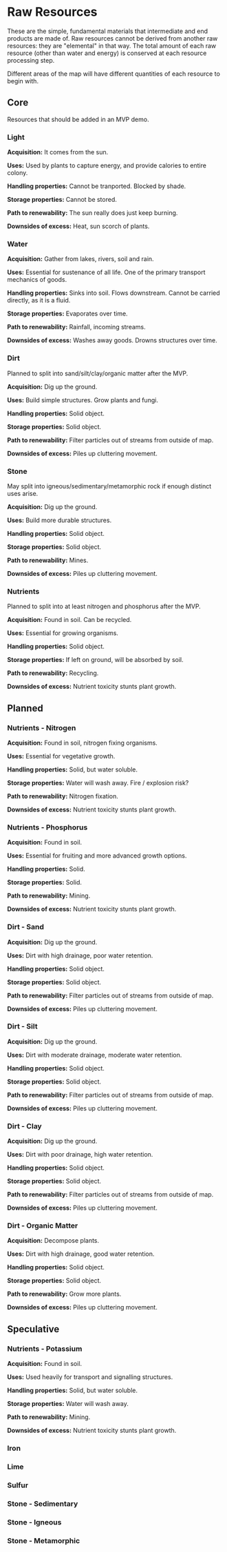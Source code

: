 # Raw Resources

These are the simple, fundamental materials that intermediate and end products are made of.
Raw resources cannot be derived from another raw resources: they are "elemental" in that way.
The total amount of each raw resource (other than water and energy) is conserved at each resource processing step.

Different areas of the map will have different quantities of each resource to begin with.

## Core

Resources that should be added in an MVP demo.

### Light

**Acquisition:** It comes from the sun.

**Uses:** Used by plants to capture energy, and provide calories to entire colony.

**Handling properties:** Cannot be tranported. Blocked by shade.

**Storage properties:** Cannot be stored.

**Path to renewability:** The sun really does just keep burning.

**Downsides of excess:** Heat, sun scorch of plants.

### Water

**Acquisition:** Gather from lakes, rivers, soil and rain.

**Uses:** Essential for sustenance of all life. One of the primary transport mechanics of goods.

**Handling properties:** Sinks into soil. Flows downstream. Cannot be carried directly, as it is a fluid.

**Storage properties:** Evaporates over time.

**Path to renewability:** Rainfall, incoming streams.

**Downsides of excess:** Washes away goods. Drowns structures over time.

### Dirt

Planned to split into sand/silt/clay/organic matter after the MVP.

**Acquisition:** Dig up the ground.

**Uses:** Build simple structures. Grow plants and fungi.

**Handling properties:** Solid object.

**Storage properties:** Solid object.

**Path to renewability:** Filter particles out of streams from outside of map.

**Downsides of excess:** Piles up cluttering movement.

### Stone

May split into igneous/sedimentary/metamorphic rock if enough distinct uses arise.

**Acquisition:** Dig up the ground.

**Uses:** Build more durable structures.

**Handling properties:** Solid object.

**Storage properties:** Solid object.

**Path to renewability:** Mines.

**Downsides of excess:** Piles up cluttering movement.

### Nutrients

Planned to split into at least nitrogen and phosphorus after the MVP.

**Acquisition:** Found in soil. Can be recycled.

**Uses:** Essential for growing organisms.

**Handling properties:** Solid object.

**Storage properties:** If left on ground, will be absorbed by soil.

**Path to renewability:** Recycling.

**Downsides of excess:** Nutrient toxicity stunts plant growth.

## Planned

### Nutrients - Nitrogen

**Acquisition:** Found in soil, nitrogen fixing organisms.

**Uses:** Essential for vegetative growth.

**Handling properties:** Solid, but water soluble.

**Storage properties:** Water will wash away. Fire / explosion risk?

**Path to renewability:** Nitrogen fixation.

**Downsides of excess:** Nutrient toxicity stunts plant growth.

### Nutrients - Phosphorus

**Acquisition:** Found in soil.

**Uses:** Essential for fruiting and more advanced growth options.

**Handling properties:** Solid.

**Storage properties:** Solid.

**Path to renewability:** Mining.

**Downsides of excess:** Nutrient toxicity stunts plant growth.

### Dirt - Sand

**Acquisition:** Dig up the ground.

**Uses:** Dirt with high drainage, poor water retention.

**Handling properties:** Solid object.

**Storage properties:** Solid object.

**Path to renewability:** Filter particles out of streams from outside of map.

**Downsides of excess:** Piles up cluttering movement.

### Dirt - Silt

**Acquisition:** Dig up the ground.

**Uses:** Dirt with moderate drainage, moderate water retention.

**Handling properties:** Solid object.

**Storage properties:** Solid object.

**Path to renewability:** Filter particles out of streams from outside of map.

**Downsides of excess:** Piles up cluttering movement.

### Dirt - Clay

**Acquisition:** Dig up the ground.

**Uses:** Dirt with poor drainage, high water retention.

**Handling properties:** Solid object.

**Storage properties:** Solid object.

**Path to renewability:** Filter particles out of streams from outside of map.

**Downsides of excess:** Piles up cluttering movement.

### Dirt - Organic Matter

**Acquisition:** Decompose plants.

**Uses:** Dirt with high drainage, good water retention.

**Handling properties:** Solid object.

**Storage properties:** Solid object.

**Path to renewability:** Grow more plants.

**Downsides of excess:** Piles up cluttering movement.

## Speculative

### Nutrients - Potassium

**Acquisition:** Found in soil.

**Uses:** Used heavily for transport and signalling structures.

**Handling properties:** Solid, but water soluble.

**Storage properties:** Water will wash away.

**Path to renewability:** Mining.

**Downsides of excess:** Nutrient toxicity stunts plant growth.

### Iron

### Lime

### Sulfur

### Stone - Sedimentary

### Stone - Igneous

### Stone - Metamorphic
